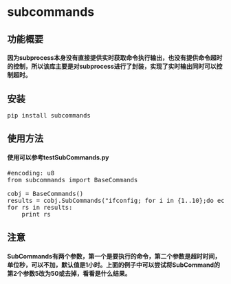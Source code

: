 # subcommands

## 功能概要

#### 因为subprocess本身没有直接提供实时获取命令执行输出，也没有提供命令超时的控制，所以该库主要是对subprocess进行了封装，实现了实时输出同时可以控制超时。

## 安装

<pre>pip install subcommands</pre>

## 使用方法
#### 使用可以参考testSubCommands.py
<pre>
#encoding: u8
from subcommands import BaseCommands

cobj = BaseCommands()
results = cobj.SubCommands("ifconfig; for i in {1..10};do echo $i && sleep 1;done", 5)
for rs in results:
	print rs
</pre>
## 注意
#### SubCommands有两个参数，第一个是要执行的命令，第二个参数是超时时间，单位秒，可以不加，默认值是1小时。上面的例子中可以尝试将SubCommand的第2个参数5改为50或去掉，看看是什么结果。
